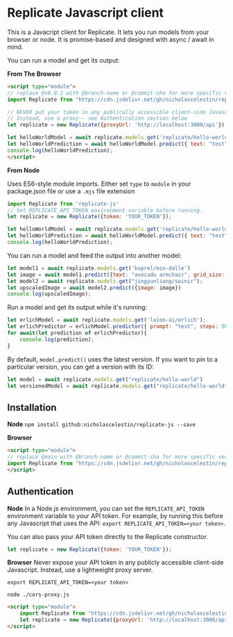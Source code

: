 # Replicate Javascript client

This is a Javacript client for Replicate. It lets you run models from your browser or node. It is promise-based and designed with async / await in mind.

You can run a model and get its output:

**From The Browser**
```html
<script type="module">
// replace @v0.0.2 with @branch-name or @commit-sha for more specific version
import Replicate from "https://cdn.jsdelivr.net/gh/nicholascelestin/replicate-js@v0.0.2/replicate.js"

// NEVER put your token in any publically accessible client-side Javascript
// Instead, use a proxy-- see Authentication section below
let replicate = new Replicate({proxyUrl: 'http://localhost:3000/api'});

let helloWorldModel = await replicate.models.get('replicate/hello-world');
let helloWorldPrediction = await helloWorldModel.predict({ text: "test"});
console.log(helloWorldPrediction);
</script>
```

**From Node**

Uses ES6-style module imports. Either set `type` to `module` in your package.json file or use a `.mjs` file extension

```javascript
import Replicate from 'replicate-js'
// Set REPLICATE_API_TOKEN environment variable before running.
let replicate = new Replicate({token: 'YOUR_TOKEN'});

let helloWorldModel = await replicate.models.get('replicate/hello-world');
let helloWorldPrediction = await helloWorldModel.predict({ text: "test"});
console.log(helloWorldPrediction);
```

You can run a model and feed the output into another model:

```javascript
let model1 = await replicate.models.get('kuprel/min-dalle')
let image = await model1.predict({text: "avocado armchair", grid_size: 1});
let model2 = await replicate.models.get("jingyunliang/swinir");
let upscaledImage = await model2.predict({image: image})
console.log(upscaledImage);
```

Run a model and get its output while it's running:

```javascript
let erlichModel = await replicate.models.get('laion-ai/erlich');
let erlichPredictor = erlichModel.predictor({ prompt: "test", steps: 50, intermediate_outputs: true, batch_size:2});
for await(let prediction of erlichPredictor){
    console.log(prediction);
}
```

By default, `model.predict()` uses the latest version. If you want to pin to a particular version, you can get a version with its ID:

```javascript
let model = await replicate.models.get("replicate/hello-world")
let versionedModel = await replicate.models.get("replicate/hello-world","5c7d5dc6dd8bf75c1acaa8565735e7986bc5b66206b55cca93cb72c9bf15ccaa");
```

## Installation

**Node**
`npm install github:nicholascelestin/replicate-js --save`

**Browser**
```html
<script type="module">
// replace @main with @branch-name or @commit-sha for more specific version
import Replicate from "https://cdn.jsdelivr.net/gh/nicholascelestin/replicate-js@v0.0.2/replicate.js"
</script>
```

## Authentication

**Node**
In a Node.js environment, you can set the `REPLICATE_API_TOKEN` environment variable to your API token. For example, by running this before any Javascript that uses the API: `export REPLICATE_API_TOKEN=<your token>`.

You can also pass your API token directly to the Replicate constructor.

```javascript
let replicate = new Replicate({token: 'YOUR_TOKEN'});
```

**Browser**
Never expose your API token in any publicly accessible client-side Javascript. Instead, use a lightweight proxy server.

`export REPLICATE_API_TOKEN=<your token>`

`node ./cors-proxy.js`

```html
<script type="module">
    import Replicate from "https://cdn.jsdelivr.net/gh/nicholascelestin/replicate-js@main/replicate.js"
    let replicate = new Replicate({proxyUrl: 'http://localhost:3000/api'});
</script>
```
